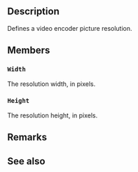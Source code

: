 ## Description

Defines a video encoder picture resolution.

## Members

### `Width`

The resolution width, in pixels.

### `Height`

The resolution height, in pixels.

## Remarks

## See also